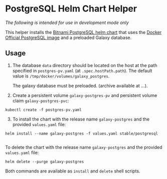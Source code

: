 # PostgreSQL Helm Chart Helper

*The following is intended for use in development mode only*

This helper installs the [Bitnami PostgreSQL helm
chart](https://github.com/helm/charts/tree/master/stable/postgresql) 
that uses the [Docker Official PostgreSQL image](https://hub.docker.com/_/postgres) and a preloaded
Galaxy database.

## Usage

1. The database `data` directory should be located on the host at the path specified in
   `postgres-pv.yaml` (at `.spec.hostPath.path`). 
   The default value is `/tmp/docker/volumes/galaxy_postgres`.

   The galaxy database must be preloaded. (archive available at ...). 

2. Create a persistent volume `galaxy-postgres-pv` and persistent volume claim `galaxy-postgres-pvc`:
```
kubectl create -f postgres-pv.yaml
```

3. To install the chart with the release name `galaxy-postgres` and the provided `values.yaml` file:
```
helm install --name galaxy-postgres -f values.yaml stable/postgresql
```
```
```
To delete the chart with the release name `galaxy-postgres` and the provided `values.yaml` file:
```
helm delete --purge galaxy-postgres
```
Both commands are available as `install` and `delete` shell scripts.
